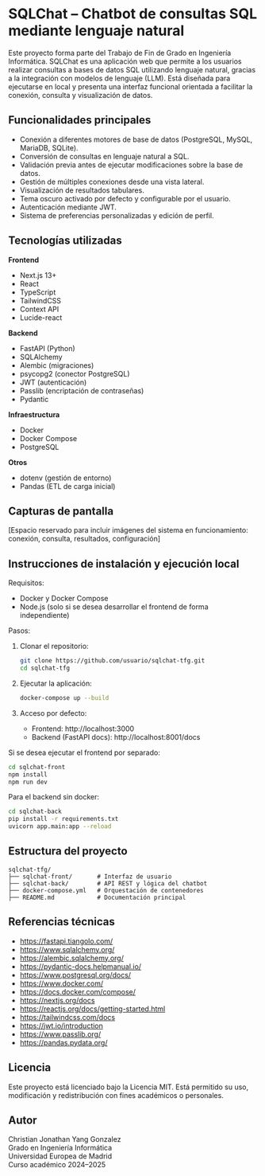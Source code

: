 # SQLChat – Chatbot de consultas SQL mediante lenguaje natural

Este proyecto forma parte del Trabajo de Fin de Grado en Ingeniería Informática. SQLChat es una aplicación web que permite a los usuarios realizar consultas a bases de datos SQL utilizando lenguaje natural, gracias a la integración con modelos de lenguaje (LLM). Está diseñada para ejecutarse en local y presenta una interfaz funcional orientada a facilitar la conexión, consulta y visualización de datos.

## Funcionalidades principales

- Conexión a diferentes motores de base de datos (PostgreSQL, MySQL, MariaDB, SQLite).
- Conversión de consultas en lenguaje natural a SQL.
- Validación previa antes de ejecutar modificaciones sobre la base de datos.
- Gestión de múltiples conexiones desde una vista lateral.
- Visualización de resultados tabulares.
- Tema oscuro activado por defecto y configurable por el usuario.
- Autenticación mediante JWT.
- Sistema de preferencias personalizadas y edición de perfil.

## Tecnologías utilizadas

**Frontend**

- Next.js 13+
- React
- TypeScript
- TailwindCSS
- Context API
- Lucide-react

**Backend**

- FastAPI (Python)
- SQLAlchemy
- Alembic (migraciones)
- psycopg2 (conector PostgreSQL)
- JWT (autenticación)
- Passlib (encriptación de contraseñas)
- Pydantic

**Infraestructura**

- Docker
- Docker Compose
- PostgreSQL

**Otros**

- dotenv (gestión de entorno)
- Pandas (ETL de carga inicial)

## Capturas de pantalla

[Espacio reservado para incluir imágenes del sistema en funcionamiento: conexión, consulta, resultados, configuración]

## Instrucciones de instalación y ejecución local

Requisitos:
- Docker y Docker Compose
- Node.js (solo si se desea desarrollar el frontend de forma independiente)

Pasos:

1. Clonar el repositorio:
   ```bash
   git clone https://github.com/usuario/sqlchat-tfg.git
   cd sqlchat-tfg
   ```

2. Ejecutar la aplicación:
   ```bash
   docker-compose up --build
   ```

3. Acceso por defecto:
   - Frontend: http://localhost:3000
   - Backend (FastAPI docs): http://localhost:8001/docs

Si se desea ejecutar el frontend por separado:
```bash
cd sqlchat-front
npm install
npm run dev
```

Para el backend sin docker:
```bash
cd sqlchat-back
pip install -r requirements.txt
uvicorn app.main:app --reload
```

## Estructura del proyecto

```
sqlchat-tfg/
├── sqlchat-front/       # Interfaz de usuario
├── sqlchat-back/        # API REST y lógica del chatbot
├── docker-compose.yml   # Orquestación de contenedores
├── README.md            # Documentación principal
```

## Referencias técnicas

- https://fastapi.tiangolo.com/
- https://www.sqlalchemy.org/
- https://alembic.sqlalchemy.org/
- https://pydantic-docs.helpmanual.io/
- https://www.postgresql.org/docs/
- https://www.docker.com/
- https://docs.docker.com/compose/
- https://nextjs.org/docs
- https://reactjs.org/docs/getting-started.html
- https://tailwindcss.com/docs
- https://jwt.io/introduction
- https://www.passlib.org/
- https://pandas.pydata.org/

## Licencia

Este proyecto está licenciado bajo la Licencia MIT. Está permitido su uso, modificación y redistribución con fines académicos o personales.

## Autor

Christian Jonathan Yang Gonzalez  
Grado en Ingeniería Informática  
Universidad Europea de Madrid  
Curso académico 2024–2025
